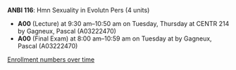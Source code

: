 **ANBI 116**: Hmn Sexuality in Evolutn Pers (4 units)

- **A00** (Lecture) at 9:30 am–10:50 am on Tuesday, Thursday at CENTR 214 by Gagneux, Pascal (A03222470)
- **A00** (Final Exam) at 8:00 am–10:59 am on Tuesday at   by Gagneux, Pascal (A03222470)

[Enrollment numbers over time](./ANBI116.tsv)
